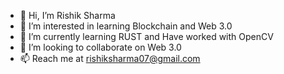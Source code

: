 - 👋 Hi, I’m Rishik Sharma
- 👀 I’m interested in learning Blockchain and Web 3.0
- 🌱 I’m currently learning RUST and Have worked with OpenCV
- 💞️ I’m looking to collaborate on Web 3.0
- 📫 Reach me at rishiksharma07@gmail.com

<!---
rishiksh7/rishiksh7 is a ✨ special ✨ repository because its `README.md` (this file) appears on your GitHub profile.
You can click the Preview link to take a look at your changes.
--->
